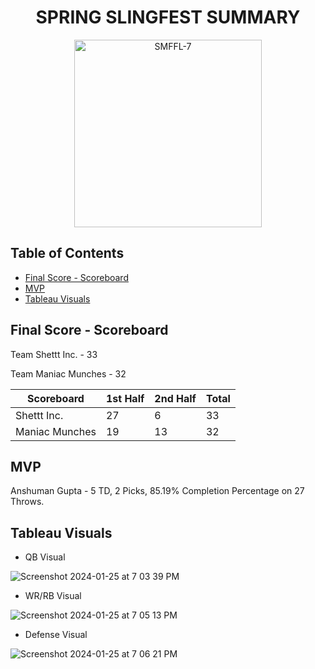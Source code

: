 <h1 align="center">SPRING SLINGFEST SUMMARY</h1>

<p align="center">
  <img src="https://github.com/jgeorg24/SMFFL_Stats/assets/135657590/f98765f2-907a-4a99-a3d3-cbf92329ba27" alt="SMFFL-7" width="300"/>
</p>

## Table of Contents
- [Final Score - Scoreboard](#final-score---scoreboard)
- [MVP](#mvp)
- [Tableau Visuals](#tableau-visuals)

## Final Score - Scoreboard

Team Shettt Inc. - 33

Team Maniac Munches - 32

| Scoreboard       | 1st Half | 2nd Half | Total |
|------------------|----------|----------|-------|
| Shettt Inc.      | 27       | 6        | 33    |
| Maniac Munches  | 19       | 13       | 32    |

## MVP

Anshuman Gupta - 5 TD, 2 Picks, 85.19% Completion Percentage on 27 Throws. 

## Tableau Visuals
- QB Visual

![Screenshot 2024-01-25 at 7 03 39 PM](https://github.com/jgeorg24/SMFFL_STATISTICS/assets/135657590/ec2b3839-d0d0-4e47-914f-452444b1cd08)
  
- WR/RB Visual

![Screenshot 2024-01-25 at 7 05 13 PM](https://github.com/jgeorg24/SMFFL_STATISTICS/assets/135657590/785a769c-26b3-4542-9163-b0aa4a534375)

- Defense Visual

![Screenshot 2024-01-25 at 7 06 21 PM](https://github.com/jgeorg24/SMFFL_STATISTICS/assets/135657590/6bb7ce6b-4b10-4e55-bb69-b34ea5bffe40)
